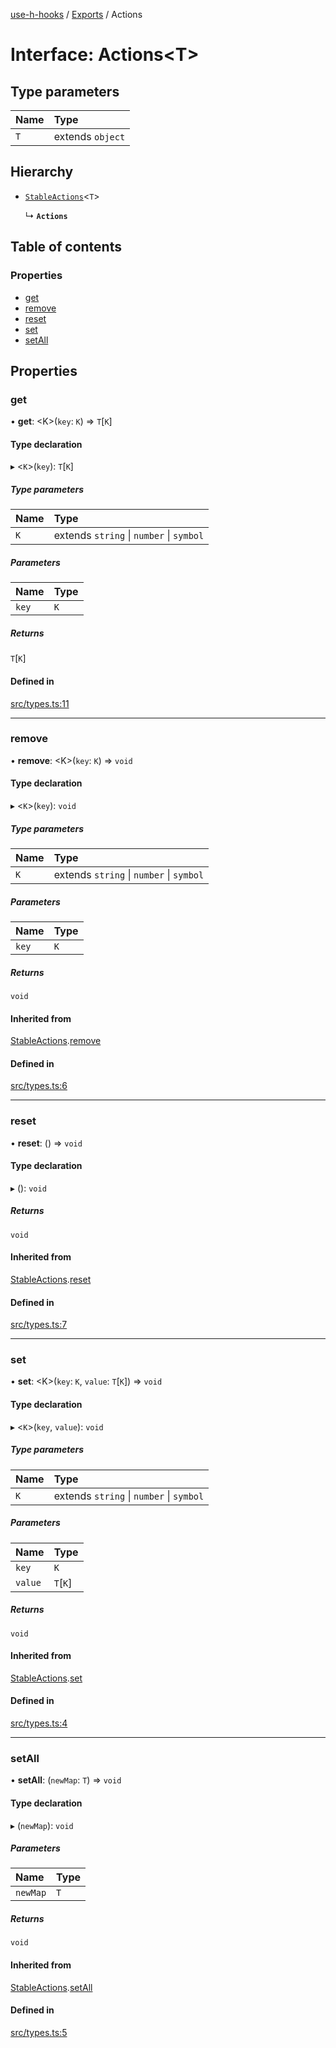 [use-h-hooks](../README.md) / [Exports](../modules.md) / Actions

# Interface: Actions<T\>

## Type parameters

| Name | Type |
| :------ | :------ |
| `T` | extends `object` |

## Hierarchy

- [`StableActions`](StableActions.md)<`T`\>

  ↳ **`Actions`**

## Table of contents

### Properties

- [get](Actions.md#get)
- [remove](Actions.md#remove)
- [reset](Actions.md#reset)
- [set](Actions.md#set)
- [setAll](Actions.md#setall)

## Properties

### get

• **get**: <K\>(`key`: `K`) => `T`[`K`]

#### Type declaration

▸ <`K`\>(`key`): `T`[`K`]

##### Type parameters

| Name | Type |
| :------ | :------ |
| `K` | extends `string` \| `number` \| `symbol` |

##### Parameters

| Name | Type |
| :------ | :------ |
| `key` | `K` |

##### Returns

`T`[`K`]

#### Defined in

[src/types.ts:11](https://github.com/AhmadHddad/use-h-hooks/blob/6862eb2/src/types.ts#L11)

___

### remove

• **remove**: <K\>(`key`: `K`) => `void`

#### Type declaration

▸ <`K`\>(`key`): `void`

##### Type parameters

| Name | Type |
| :------ | :------ |
| `K` | extends `string` \| `number` \| `symbol` |

##### Parameters

| Name | Type |
| :------ | :------ |
| `key` | `K` |

##### Returns

`void`

#### Inherited from

[StableActions](StableActions.md).[remove](StableActions.md#remove)

#### Defined in

[src/types.ts:6](https://github.com/AhmadHddad/use-h-hooks/blob/6862eb2/src/types.ts#L6)

___

### reset

• **reset**: () => `void`

#### Type declaration

▸ (): `void`

##### Returns

`void`

#### Inherited from

[StableActions](StableActions.md).[reset](StableActions.md#reset)

#### Defined in

[src/types.ts:7](https://github.com/AhmadHddad/use-h-hooks/blob/6862eb2/src/types.ts#L7)

___

### set

• **set**: <K\>(`key`: `K`, `value`: `T`[`K`]) => `void`

#### Type declaration

▸ <`K`\>(`key`, `value`): `void`

##### Type parameters

| Name | Type |
| :------ | :------ |
| `K` | extends `string` \| `number` \| `symbol` |

##### Parameters

| Name | Type |
| :------ | :------ |
| `key` | `K` |
| `value` | `T`[`K`] |

##### Returns

`void`

#### Inherited from

[StableActions](StableActions.md).[set](StableActions.md#set)

#### Defined in

[src/types.ts:4](https://github.com/AhmadHddad/use-h-hooks/blob/6862eb2/src/types.ts#L4)

___

### setAll

• **setAll**: (`newMap`: `T`) => `void`

#### Type declaration

▸ (`newMap`): `void`

##### Parameters

| Name | Type |
| :------ | :------ |
| `newMap` | `T` |

##### Returns

`void`

#### Inherited from

[StableActions](StableActions.md).[setAll](StableActions.md#setall)

#### Defined in

[src/types.ts:5](https://github.com/AhmadHddad/use-h-hooks/blob/6862eb2/src/types.ts#L5)
